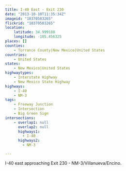 ```yaml
---
title: I-40 East - Exit 230
date: "2013-10-10T11:35:34Z"
imageid: "10370503265"
flickrid: "10370503265"
location:
    latitude: 34.999188
    longitude: -105.456325
places: []
counties:
    - Torrance County|New Mexico|United States
countries:
    - United States
states:
    - New Mexico|United States
highwaytypes:
    - Interstate Highway
    - New Mexico State Highway
highways:
    - I-40
    - NM-3
tags:
    - Freeway Junction
    - Intersection
    - Big Green Sign
intersections:
    - overlap1: null
      overlap2: null
      highways1:
        - I-40
      highways2:
        - NM-3

---
```

I-40 east approaching Exit 230 - NM-3/Villanueva/Encino.